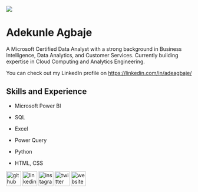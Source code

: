 ![](https://pbs.twimg.com/profile_banners/215948607/1641502893/1080x360)

# Adekunle Agbaje

A Microsoft Certified Data Analyst with a strong background in Business Intelligence, Data Analytics, and Customer Services. Currently building expertise in Cloud Computing and Analytics Engineering.

You can check out my LinkedIn profile on https://linkedin.com/in/adeagbaje/

## Skills and Experience

- Microsoft Power BI

- SQL

- Excel

- Power Query

- Python

- HTML, CSS

[<img src='https://cdn.jsdelivr.net/npm/simple-icons@3.0.1/icons/github.svg' alt='github' height='40'>](https://github.com/https://github.com/adeagbaje)  [<img src='https://cdn.jsdelivr.net/npm/simple-icons@3.0.1/icons/linkedin.svg' alt='linkedin' height='40'>](https://www.linkedin.com/in/https://www.linkedin.com/in/ade-agbaje//)  [<img src='https://cdn.jsdelivr.net/npm/simple-icons@3.0.1/icons/instagram.svg' alt='instagram' height='40'>](https://www.instagram.com/adekunle_agbaje/)  [<img src='https://cdn.jsdelivr.net/npm/simple-icons@3.0.1/icons/twitter.svg' alt='twitter' height='40'>](https://twitter.com/@adekunleagbaje)  [<img src='https://cdn.jsdelivr.net/npm/simple-icons@3.0.1/icons/icloud.svg' alt='website' height='40'>](https://adeagbaje.github.io/ade/)  

